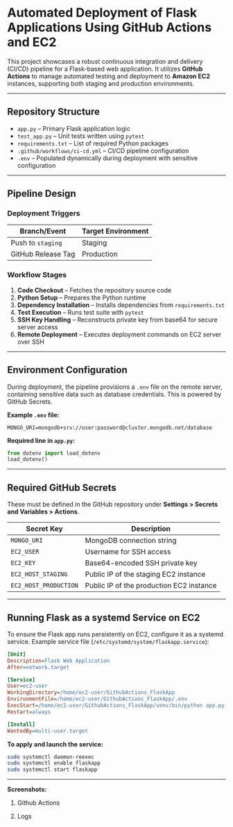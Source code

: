 
# Automated Deployment of Flask Applications Using GitHub Actions and EC2

This project showcases a robust continuous integration and delivery (CI/CD) pipeline for a Flask-based web application. It utilizes **GitHub Actions** to manage automated testing and deployment to **Amazon EC2** instances, supporting both staging and production environments.

---

## Repository Structure

- `app.py` – Primary Flask application logic  
- `test_app.py` – Unit tests written using `pytest`  
- `requirements.txt` – List of required Python packages  
- `.github/workflows/ci-cd.yml` – CI/CD pipeline configuration  
- `.env` – Populated dynamically during deployment with sensitive configuration  

---

## Pipeline Design

### Deployment Triggers

| Branch/Event        | Target Environment |
|---------------------|--------------------|
| Push to `staging`   | Staging            |
| GitHub Release Tag  | Production         |

### Workflow Stages

1. **Code Checkout** – Fetches the repository source code  
2. **Python Setup** – Prepares the Python runtime  
3. **Dependency Installation** – Installs dependencies from `requirements.txt`  
4. **Test Execution** – Runs test suite with `pytest`  
5. **SSH Key Handling** – Reconstructs private key from base64 for secure server access  
6. **Remote Deployment** – Executes deployment commands on EC2 server over SSH  

---

## Environment Configuration

During deployment, the pipeline provisions a `.env` file on the remote server, containing sensitive data such as database credentials. This is powered by GitHub Secrets.

**Example `.env` file:**
```dotenv
MONGO_URI=mongodb+srv://user:password@cluster.mongodb.net/database
```

**Required line in `app.py`:**
```python
from dotenv import load_dotenv
load_dotenv()
```

---

## Required GitHub Secrets

These must be defined in the GitHub repository under **Settings > Secrets and Variables > Actions**.

| Secret Key           | Description                            |
|----------------------|----------------------------------------|
| `MONGO_URI`          | MongoDB connection string              |
| `EC2_USER`           | Username for SSH access                |
| `EC2_KEY`            | Base64-encoded SSH private key         |
| `EC2_HOST_STAGING`   | Public IP of the staging EC2 instance  |
| `EC2_HOST_PRODUCTION`| Public IP of the production EC2 instance |

---

## Running Flask as a systemd Service on EC2

To ensure the Flask app runs persistently on EC2, configure it as a systemd service. Example service file (`/etc/systemd/system/flaskapp.service`):

```ini
[Unit]
Description=Flask Web Application
After=network.target

[Service]
User=ec2-user
WorkingDirectory=/home/ec2-user/GithubActions_FlaskApp
EnvironmentFile=/home/ec2-user/GithubActions_FlaskApp/.env
ExecStart=/home/ec2-user/GithubActions_FlaskApp/venv/bin/python app.py
Restart=always

[Install]
WantedBy=multi-user.target
```

**To apply and launch the service:**
```bash
sudo systemctl daemon-reexec
sudo systemctl enable flaskapp
sudo systemctl start flaskapp
```

---

**Screenshots:**
1. Github Actions

2. Logs
